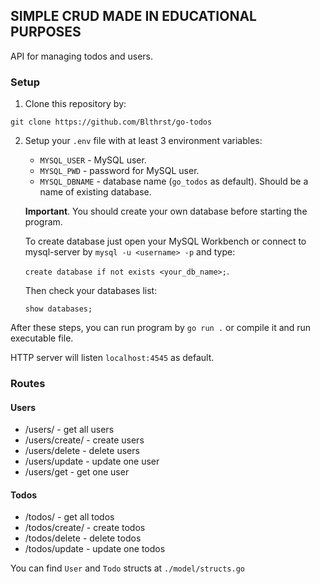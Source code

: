 ## SIMPLE CRUD MADE IN EDUCATIONAL PURPOSES

API for managing todos and users. 

### Setup

1. Clone this repository by:

`git clone https://github.com/Blthrst/go-todos`

2. Setup your `.env` file with at least 3 environment variables:

   - `MYSQL_USER` - MySQL user.
   - `MYSQL_PWD` - password for MySQL user.
   - `MYSQL_DBNAME` - database name (`go_todos` as default). Should be a name of existing database.

   **Important**. You should create your own database before starting the program.

   To create database just open your MySQL Workbench or connect to mysql-server by `mysql -u <username> -p` and type:

   `create database if not exists <your_db_name>;`.

   Then check your databases list:

   `show databases;`

After these steps, you can run program by `go run .` or compile it and run executable file.

HTTP server will listen `localhost:4545` as default.

### Routes

#### Users

- /users/ - get all users
- /users/create/ - create users
- /users/delete - delete users
- /users/update - update one user
- /users/get - get one user

#### Todos

- /todos/ - get all todos
- /todos/create/ - create todos
- /todos/delete - delete todos
- /todos/update - update one todos

You can find `User` and `Todo` structs at `./model/structs.go` 
